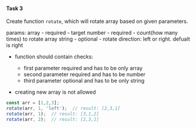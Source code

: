 #### Task 3

Create function `rotate`, which will rotate array based on given parameters.

params:
  array - required - target
  number - required - count(how many times) to rotate array
  string - optional - rotate direction: left or right. defualt is right

- function should contain checks:
  - first parameter required and has to be only array
  - second parameter required and has to be number
  - third parameter optional and has to be only string

- creating new array is not allowed

```javascript
const arr = [1,2,3];
rotate(arr, 1, 'left');  // result: [2,3,1]
rotate(arr, 1);  // result: [3,1,2]
rotate(arr, 2);  // result: [2,3,1]
```
